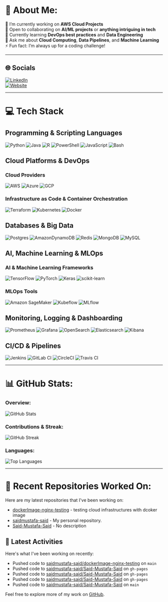 # 💫 About Me:
  
🔭 I’m currently working on **AWS Cloud Projects**  
🤝 Open to collaborating on **AI/ML projects** or **anything intriguing in tech**  
🌱 Currently learning **DevOps best practices** and **Data Engineering**  
💬 Ask me about **Cloud Computing**, **Data Pipelines**, and **Machine Learning**  
⚡ Fun fact: I’m always up for a coding challenge!

---

## 🌐 Socials

[![LinkedIn](https://img.shields.io/badge/LinkedIn-%230077B5.svg?style=for-the-badge&logo=linkedin&logoColor=white)](https://linkedin.com/in/said-mustafa-said)  
[![Website](https://img.shields.io/badge/Website-saidmustafasaid.com-4c8bf5?style=for-the-badge&logo=internet-explorer&logoColor=white)](https://saidmustafasaid.com)

---

# 💻 Tech Stack

## Programming & Scripting Languages
![Python](https://img.shields.io/badge/python-3670A0?style=for-the-badge&logo=python&logoColor=ffdd54)
![Java](https://img.shields.io/badge/java-%23ED8B00.svg?style=for-the-badge&logo=openjdk&logoColor=white)
![R](https://img.shields.io/badge/r-%23276DC3.svg?style=for-the-badge&logo=r&logoColor=white)
![PowerShell](https://img.shields.io/badge/PowerShell-%235391FE.svg?style=for-the-badge&logo=powershell&logoColor=white)
![JavaScript](https://img.shields.io/badge/JavaScript-F7DF1E?style=for-the-badge&logo=javascript&logoColor=black)
![Bash](https://img.shields.io/badge/Bash-4EAA25?style=for-the-badge&logo=gnu-bash&logoColor=white)

## Cloud Platforms & DevOps

### Cloud Providers
![AWS](https://img.shields.io/badge/AWS-%23FF9900.svg?style=for-the-badge&logo=amazon-aws&logoColor=white)
![Azure](https://img.shields.io/badge/Azure-0078D4?style=for-the-badge&logo=microsoft-azure&logoColor=white)
![GCP](https://img.shields.io/badge/GCP-4285F4?style=for-the-badge&logo=google-cloud&logoColor=white)

### Infrastructure as Code & Container Orchestration
![Terraform](https://img.shields.io/badge/terraform-%235835CC.svg?style=for-the-badge&logo=terraform&logoColor=white)
![Kubernetes](https://img.shields.io/badge/kubernetes-%23326ce5.svg?style=for-the-badge&logo=kubernetes&logoColor=white)
![Docker](https://img.shields.io/badge/docker-%230db7ed.svg?style=for-the-badge&logo=docker&logoColor=white)

## Databases & Big Data
![Postgres](https://img.shields.io/badge/postgres-%23316192.svg?style=for-the-badge&logo=postgresql&logoColor=white)
![AmazonDynamoDB](https://img.shields.io/badge/Amazon%20DynamoDB-4053D6?style=for-the-badge&logo=Amazon%20DynamoDB&logoColor=white)
![Redis](https://img.shields.io/badge/redis-%23DD0031.svg?style=for-the-badge&logo=redis&logoColor=white)
![MongoDB](https://img.shields.io/badge/MongoDB-47A248?style=for-the-badge&logo=mongodb&logoColor=white)
![MySQL](https://img.shields.io/badge/MySQL-4479A1?style=for-the-badge&logo=mysql&logoColor=white)

## AI, Machine Learning & MLOps

### AI & Machine Learning Frameworks
![TensorFlow](https://img.shields.io/badge/TensorFlow-%23FF6F00.svg?style=for-the-badge&logo=TensorFlow&logoColor=white)
![PyTorch](https://img.shields.io/badge/PyTorch-%23EE4C2C.svg?style=for-the-badge&logo=PyTorch&logoColor=white)
![Keras](https://img.shields.io/badge/Keras-%23D00000.svg?style=for-the-badge&logo=Keras&logoColor=white)
![scikit-learn](https://img.shields.io/badge/scikit--learn-%23F7931E.svg?style=for-the-badge&logo=scikit-learn&logoColor=white)

### MLOps Tools
![Amazon SageMaker](https://img.shields.io/badge/Amazon%20SageMaker-FF9900?style=for-the-badge&logo=amazon&logoColor=white)
![Kubeflow](https://img.shields.io/badge/Kubeflow-326CE5?style=for-the-badge&logo=kubeflow&logoColor=white)
![MLflow](https://img.shields.io/badge/MLflow-4285F4?style=for-the-badge&logo=mlflow&logoColor=white)

## Monitoring, Logging & Dashboarding
![Prometheus](https://img.shields.io/badge/Prometheus-E6522C?style=for-the-badge&logo=prometheus&logoColor=white)
![Grafana](https://img.shields.io/badge/Grafana-F46800?style=for-the-badge&logo=grafana&logoColor=white)
![OpenSearch](https://img.shields.io/badge/OpenSearch-FF9900?style=for-the-badge&logo=opensearch&logoColor=white)
![Elasticsearch](https://img.shields.io/badge/Elasticsearch-005571?style=for-the-badge&logo=elasticsearch&logoColor=white)
![Kibana](https://img.shields.io/badge/Kibana-005571?style=for-the-badge&logo=kibana&logoColor=white)

## CI/CD & Pipelines
![Jenkins](https://img.shields.io/badge/Jenkins-D24939?style=for-the-badge&logo=jenkins&logoColor=white)
![GitLab CI](https://img.shields.io/badge/GitLab_CI-FCA121?style=for-the-badge&logo=gitlab&logoColor=white)
![CircleCI](https://img.shields.io/badge/CircleCI-343434?style=for-the-badge&logo=circleci&logoColor=white)
![Travis CI](https://img.shields.io/badge/Travis_CI-3EAAAF?style=for-the-badge&logo=travis&logoColor=white)


---

# 📊 GitHub Stats:

### Overview:
![GitHub Stats](https://github-readme-stats.vercel.app/api?username=saidmustafa-said&theme=dark&hide_border=false&include_all_commits=true&count_private=true&show_icons=true)

### Contributions & Streak:
![GitHub Streak](https://github-readme-streak-stats.herokuapp.com/?user=saidmustafa-said&theme=dark&hide_border=false)

### Languages:
![Top Languages](https://github-readme-stats.vercel.app/api/top-langs/?username=saidmustafa-said&theme=dark&hide_border=false&include_all_commits=true&count_private=true&layout=compact)

---

# 📂 Recent Repositories Worked On:
Here are my latest repositories that I've been working on:

<!-- RECENT_REPOS_START -->
- [dockerImage-nginx-testing](https://github.com/saidmustafa-said/dockerImage-nginx-testing) - testing cloud infrastructures with dcoker image
- [saidmustafa-said](https://github.com/saidmustafa-said/saidmustafa-said) - My personal repository.
- [Said-Mustafa-Said](https://github.com/saidmustafa-said/Said-Mustafa-Said) - No description
<!-- RECENT_REPOS_END -->

## 📝 Latest Activities
Here's what I've been working on recently:

<!-- RECENT_ACTIVITY_START -->
- Pushed code to [saidmustafa-said/dockerImage-nginx-testing](https://github.com/saidmustafa-said/dockerImage-nginx-testing) on `main`
- Pushed code to [saidmustafa-said/Said-Mustafa-Said](https://github.com/saidmustafa-said/Said-Mustafa-Said) on `gh-pages`
- Pushed code to [saidmustafa-said/Said-Mustafa-Said](https://github.com/saidmustafa-said/Said-Mustafa-Said) on `gh-pages`
- Pushed code to [saidmustafa-said/Said-Mustafa-Said](https://github.com/saidmustafa-said/Said-Mustafa-Said) on `gh-pages`
- Pushed code to [saidmustafa-said/Said-Mustafa-Said](https://github.com/saidmustafa-said/Said-Mustafa-Said) on `main`
<!-- RECENT_ACTIVITY_END -->

Feel free to explore more of my work on [GitHub](https://github.com/saidmustafa-said).
